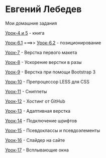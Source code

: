 # Евгений Лебедев
Мои домашние задания

[Урок-4 и 5](https://codepen.io/Evgen50/pen/OxNvge) - книга

[Урок-6.1](https://codepen.io/Evgen50/pen/rGMZrd) ===>> [Урок-6.2](https://codepen.io/Evgen50/pen/wrzROz) - позиционирование

[Урок-7](https://bro50.github.io/lesson_7/src/) - Верстка первого макета

[Урок-8](https://bro50.github.io/lesson_8/) - Ускорение верстки в разы

[Урок-9](https://bro50.github.io/lesson_9/) - Верстка при помощи Bootstrap 3

[Урок-10](https://yadi.sk/d/CDUCQt773NwigB) - Препроцессор LESS для CSS

[Урок-11]() -  Сниппеты 

[Урок-12](https://bro50.github.io/lesson_12/index.html) - Хостинг от GitHub

[Урок-13](https://bro50.github.io/lesson_13/src/index.html) - Адаптивная верстка

[Урок-14](https://bro50.github.io/lesson_14/) - Подключение шрифтов

[Урок-15](https://bro50.github.io/lesson_15/index.html) - Псевдоклассы и псевдоэлементы

[Урок-16](https://bro50.github.io/lesson_16/src/) - Слайдер на сайте

[Урок-17](https://bro50.github.io/lesson_17/) - Всплывающие окна
